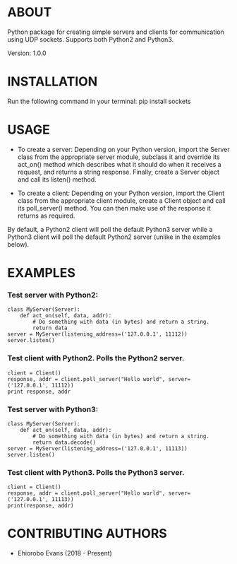 # ABOUT
Python package for creating simple servers and clients for communication using UDP sockets.
Supports both Python2 and Python3.

Version: 1.0.0

# INSTALLATION
Run the following command in your terminal:
pip install sockets

# USAGE
- To create a server: Depending on your Python version, import the Server class from the
appropriate server module, subclass it and override its act_on() method which describes what
it should do when it receives a request, and returns a string response.
Finally, create a Server object and call its listen() method.

- To create a client: Depending on your Python version, import the Client class from the
appropriate client module, create a Client object and call its poll_server() method.
You can then make use of the response it returns as required.

By default, a Python2 client will poll the default Python3 server while a Python3
client will poll the default Python2 server (unlike in the examples below).

# EXAMPLES
### Test server with Python2:
```from sockets.python2.server import Server
class MyServer(Server):
    def act_on(self, data, addr):
        # Do something with data (in bytes) and return a string.
        return data
server = MyServer(listening_address=('127.0.0.1', 11112))
server.listen()
```

### Test client with Python2. Polls the Python2 server.
```from sockets.python2.client import Client
client = Client()
response, addr = client.poll_server("Hello world", server=('127.0.0.1', 11112))
print response, addr
```

### Test server with Python3:
```from sockets.python3.server import Server
class MyServer(Server):
    def act_on(self, data, addr):
        # Do something with data (in bytes) and return a string.
        return data.decode()
server = MyServer(listening_address=('127.0.0.1', 11113))
server.listen()
```

### Test client with Python3. Polls the Python3 server.
```from sockets.python3.client import Client
client = Client()
response, addr = client.poll_server("Hello world", server=('127.0.0.1', 11113))
print(response, addr)
```

# CONTRIBUTING AUTHORS
- Ehiorobo Evans (2018 - Present)
